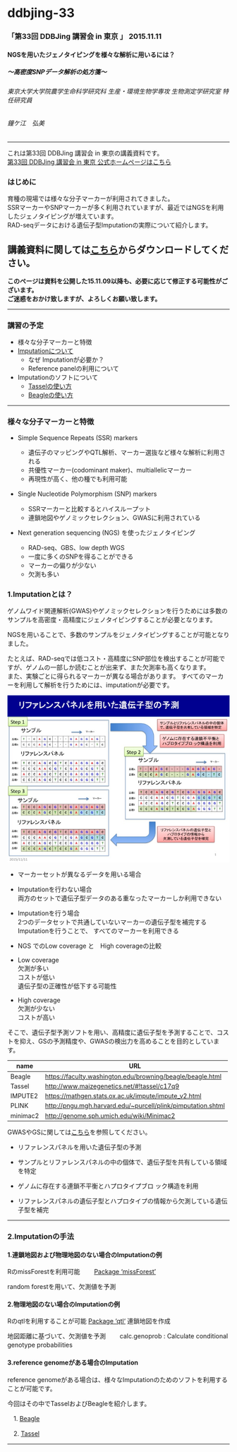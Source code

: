 # ddbjing-33

### 「第33回 DDBJing 講習会 in 東京 」 2015.11.11

#### NGSを用いたジェノタイピングを様々な解析に用いるには？
#####         ～高密度SNPデータ解析の処方箋～  
###### 東京大学大学院農学生命科学研究科 生産・環境生物学専攻 生物測定学研究室 特任研究員  
###### 鐘ケ江　弘美  

***

これは第33回 DDBJing 講習会 in 東京の講義資料です。  
[第33回 DDBJing 講習会 in 東京 公式ホームページはこちら](http://www.ddbj.nig.ac.jp/ddbjing/ddbjing-33.html)

### はじめに
育種の現場では様々な分子マーカーが利用されてきました。  
SSRマーカーやSNPマーカーが多く利用されていますが、最近ではNGSを利用したジェノタイピングが増えています。  
RAD-seqデータにおける遺伝子型Imputationの実際について紹介します。

## 講義資料に関しては[こちら](https://drive.google.com/file/d/0B-NbQqcD0i0nM0pQMzd5RnQwU2c/view?usp=sharing)からダウンロードしてください。  


__このページは資料を公開した15.11.09以降も、必要に応じて修正する可能性がございます。__  
__ご迷惑をおかけ致しますが、よろしくお願い致します。__

***
### 講習の予定
- 様々な分子マーカーと特徴
- [Imputationについて](https://github.com/hkanegae/ddbjing-33#1imputationとは)  
  - なぜ Imputationが必要か？
  - Reference panelの利用について
- Imputationのソフトについて  
  - [Tasselの使い方](https://github.com/hkanegae/ddbjing-33/blob/master/Tassel.md)
  - [Beagleの使い方](https://github.com/hkanegae/ddbjing-33/blob/master/Beagle.md)

***
### 様々な分子マーカーと特徴
- Simple Sequence Repeats (SSR) markers

  - 遺伝子のマッピングやQTL解析、マーカー選抜など様々な解析に利用される
  - 共優性マーカー(codominant maker)、multiallelicマーカー
  - 再現性が高く、他の種でも利用可能　　


- Single Nucleotide Polymorphism (SNP) markers　　

  - SSRマーカーと比較するとハイスループット　　
  - 連鎖地図やゲノミックセレクション、GWASに利用されている　　


- Next generation sequencing (NGS) を使ったジェノタイピング　　

  - RAD-seq、GBS、low depth WGS
  - 一度に多くのSNPを得ることができる
  - マーカーの偏りが少ない
  - 欠測も多い



### 1.Imputationとは？  

ゲノムワイド関連解析(GWAS)やゲノミックセレクションを行うためには多数のサンプルを高密度・高精度にジェノタイピングすることが必要となります。  

NGSを用いることで、多数のサンプルをジェノタイピングすることが可能となりました。  

たとえば、RAD­-seqでは低コスト・高精度にSNP部位を検出することが可能ですが、ゲノムの一部しか読むことが出来ず、また欠測率も高くなります。  
また、実験ごとに得られるマーカーが異なる場合があります。
すべてのマーカーを利用して解析を行うためには、imputationが必要です。　

![imputation](https://github.com/hkanegae/ddbjing-33/blob/master/Imputation.jpg)

- マーカーセットが異なるデータを用いる場合  

 - Imputationを行わない場合  
 両方のセットで遺伝子型データのある重なったマーカーしか利用できない  

 - Imputationを行う場合  
 2つのデータセットで共通していないマーカーの遺伝子型を補完するImputationを行うことで、
すべてのマーカーを利用できる

- NGS でのLow coverage と　High coverageの比較　　

 - Low coverage  
  欠測が多い  
  コストが低い  
	遺伝子型の正確性が低下する可能性　　

 - High coverage  
  欠測が少ない  
  コストが高い

そこで、遺伝子型予測ソフトを用い、高精度に遺伝子型を予測することで、コストを抑え、GSの予測精度や、GWASの検出力を高めることを目的としています。

| name     | URL                                                          |
|----------|--------------------------------------------------------------|
| Beagle   | https://faculty.washington.edu/browning/beagle/beagle.html   |
| Tassel   | http://www.maizegenetics.net/#!tassel/c17q9                  |
| IMPUTE2  | https://mathgen.stats.ox.ac.uk/impute/impute_v2.html         |
| PLINK    | http://pngu.mgh.harvard.edu/~purcell/plink/pimputation.shtml |
| minimac2 | http://genome.sph.umich.edu/wiki/Minimac2                    |

GWASやGSに関しては[こちら](http://papaya.ab.a.u-tokyo.ac.jp/sandbox/groups/iwata/wiki/984fd/attachments/1a879/ikushu2012f_ws_iwata_01.pdf?sessionID=af156069a86ea9d33c904040aab88011998880ee)を参照してください。

 - リファレンスパネルを用いた遺伝子型の予測  

  - サンプルとリファレンスパネルの中の個体で、遺伝子型を共有している領域を特定  
  - ゲノムに存在する連鎖不平衡とハプロタイプブロ ック構造を利用  
  - リファレンスパネルの遺伝子型とハプロタイプの情報から欠測している遺伝子型を補完

***
### 2.Imputationの手法  

#### 1.連鎖地図および物理地図のない場合のImputationの例  


RのmissForestを利用可能　　
  [Package ‘missForest’](https://cran.r-project.org/web/packages/missForest/missForest.pdf)　　

random forestを用いて、欠測値を予測

#### 2.物理地図のない場合のImputationの例  

Rのqtlを利用することが可能
[Package ‘qtl‘](http://www.rqtl.org/manual/qtl-manual.pdf)
連鎖地図を作成　　

地図距離に基づいて、欠測値を予測　　
calc.genoprob  : Calculate conditional genotype probabilities　　


#### 3.reference genomeがある場合のImputation　　

reference genomeがある場合は、様々なImputationのためのソフトを利用することが可能です。　　

今回はその中でTasselおよびBeagleを紹介します。  

　1.
  [Beagle](https://github.com/hkanegae/ddbjing-33/blob/master/Beagle.md)

　2.
  [Tassel](https://github.com/hkanegae/ddbjing-33/blob/master/Tassel.md)
  ***


　　

